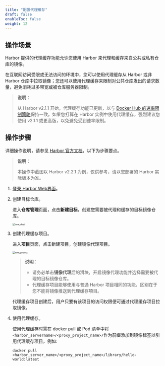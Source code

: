 ```yaml
---
title: "配置代理缓存"
draft: false
enableToc: false
weight: 12
---
```


## 操作场景

Harbor 提供的代理缓存功能允许您使用 Harbor 来代理和缓存来自公共或私有仓库的镜像。

在互联网访问受限或无法访问的环境中，您可以使用代理缓存从 Harbor 或非 Harbor 仓库中拉取镜像；您还可以使用代理缓存来限制对公共仓库发出的请求数量，避免消耗过多带宽或被仓库服务器限制。

> **说明**：
>
> 从 Harbor v2.1.1 开始，代理缓存功能已更新，以与 [Docker Hub 的速率限制策略](https://www.docker.com/blog/scaling-docker-to-serve-millions-more-developers-network-egress/)保持一致。如果您打算在 Harbor 实例中使用代理缓存，强烈建议您使用 v2.1.1 或更高版，以免避免受到速率限制。

## 操作步骤

详细操作说明，请参见 [Harbor 官方文档](https://goharbor.io/docs/2.2.0/administration/configure-proxy-cache/)，以下为步骤要点。

> **说明**：
>
> 本操作中截图以 Harbor v2.2.1 为例，仅供参考，请以您部署的 Harbor 实际版本为准。

1. [登录 Harbor Web界面](../../../quickstart/qs18_access_harbor/#浏览器登录)。

2. 创建目标仓库。

   进入**仓库管理**页面，点击**新建目标**，创建您需要被代理和缓存的目标镜像仓库。

   <img src="../../../_images/man3008_new_dest.png" alt="new_dest" style="zoom:50%;" />

3. 创建代理缓存项目。

   进入**项目**页面，点击新建项目，创建镜像代理项目。

   <img src="../../../_images/man3012_new_project.png" alt="new_project" style="zoom:50%;" />

   > **说明**：
   >
   > - 请务必单击**镜像代理**后的滑块，开启镜像代理功能并选择需要被代理的目标镜像仓库。
   > - 代理缓存项目能够使用与普通 Harbor 项目相同的功能，区别在于您不能将镜像推送到代理缓存项目。

   代理缓存项目创建后，用户只要有该项目的访问权限便可通过代理缓存项目拉取镜像。

4. 使用代理缓存。

   使用代理缓存时需在 docker pull 或 Pod 清单中将 `<harbor_servername>/<proxy_project_name>/`作为前缀添加到镜像标签以引用代理缓存项目，例如:
   ```
   docker pull <harbor_server_name>/<proxy_project_name>/library/hello-world:latest
   ```

   


